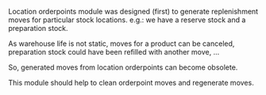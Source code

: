 Location orderpoints module was designed (first) to generate replenishment moves 
for particular stock locations. e.g.: we have a reserve stock and a preparation
stock.

As warehouse life is not static, moves for a product can be canceled, preparation
stock could have been refilled with another move, ...

So, generated moves from location orderpoints can become obsolete.

This module should help to clean orderpoint moves and regenerate moves.
